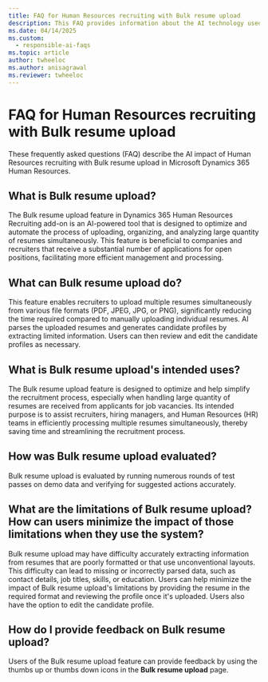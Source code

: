 ```yaml
---
title: FAQ for Human Resources recruiting with Bulk resume upload
description: This FAQ provides information about the AI technology used in Human Resources recruiting, along with key considerations and details about how AI is used, how it was tested and evaluated, and any specific limitations.
ms.date: 04/14/2025
ms.custom: 
  - responsible-ai-faqs
ms.topic: article
author: twheeloc
ms.author: anisagrawal
ms.reviewer: twheeloc
---
```


# FAQ for Human Resources recruiting with Bulk resume upload

These frequently asked questions (FAQ) describe the AI impact of Human Resources recruiting with Bulk resume upload in Microsoft Dynamics 365 Human Resources.

## What is Bulk resume upload?

The Bulk resume upload feature in Dynamics 365 Human Resources Recruiting add-on is an AI-powered tool that is designed to optimize and automate the process of uploading, organizing, and analyzing large quantity of resumes simultaneously. This feature is beneficial to companies and recruiters that receive a substantial number of applications for open positions, facilitating more efficient management and processing.

## What can Bulk resume upload do?

This feature enables recruiters to upload multiple resumes simultaneously from various file formats (PDF, JPEG, JPG, or PNG), significantly reducing the time required compared to manually uploading individual resumes. AI parses the uploaded resumes and generates candidate profiles by extracting limited information. Users can then review and edit the candidate profiles as necessary.

## What is Bulk resume upload's intended uses?

The Bulk resume upload feature is designed to optimize and help simplify the recruitment process, especially when handling large quantity of resumes are received from applicants for job vacancies. Its intended purpose is to assist recruiters, hiring managers, and Human Resources (HR) teams in efficiently processing multiple resumes simultaneously, thereby saving time and streamlining the recruitment process.

## How was Bulk resume upload evaluated?

Bulk resume upload is evaluated by running numerous rounds of test passes on demo data and verifying for suggested actions accurately.

## What are the limitations of Bulk resume upload? How can users minimize the impact of those limitations when they use the system?

Bulk resume upload may have difficulty accurately extracting information from resumes that are poorly formatted or that use unconventional layouts. This difficulty can lead to missing or incorrectly parsed data, such as contact details, job titles, skills, or education. Users can help minimize the impact of Bulk resume upload's limitations by providing the resume in the required format and reviewing the profile once it's uploaded. Users also have the option to edit the candidate profile.

## How do I provide feedback on Bulk resume upload?

Users of the Bulk resume upload feature can provide feedback by using the thumbs up or thumbs down icons in the **Bulk resume upload** page.
